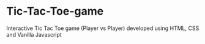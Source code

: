 # Tic-Tac-Toe-game
 Interactive Tic Tac Toe game (Player vs Player) developed using HTML, CSS and Vanilla Javascript
